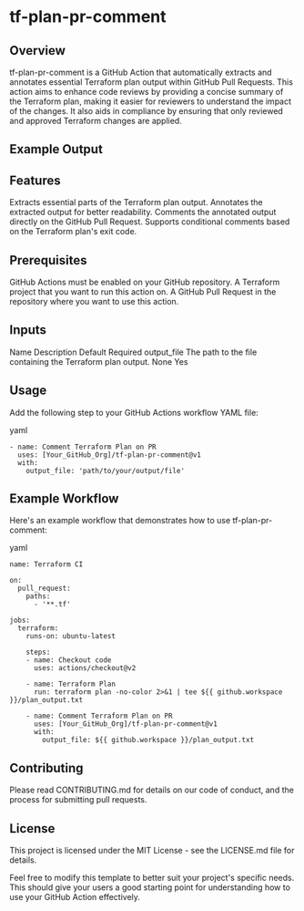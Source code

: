 # tf-plan-pr-comment

## Overview
tf-plan-pr-comment is a GitHub Action that automatically extracts and annotates essential Terraform plan output within GitHub Pull Requests. This action aims to enhance code reviews by providing a concise summary of the Terraform plan, making it easier for reviewers to understand the impact of the changes. It also aids in compliance by ensuring that only reviewed and approved Terraform changes are applied.

## Example Output


## Features
Extracts essential parts of the Terraform plan output.
Annotates the extracted output for better readability.
Comments the annotated output directly on the GitHub Pull Request.
Supports conditional comments based on the Terraform plan's exit code.

## Prerequisites
GitHub Actions must be enabled on your GitHub repository.
A Terraform project that you want to run this action on.
A GitHub Pull Request in the repository where you want to use this action.

## Inputs
Name	Description	Default	Required
output_file	The path to the file containing the Terraform plan output.	None	Yes

## Usage
Add the following step to your GitHub Actions workflow YAML file:

yaml
```
- name: Comment Terraform Plan on PR
  uses: [Your_GitHub_Org]/tf-plan-pr-comment@v1
  with:
    output_file: 'path/to/your/output/file'
```

## Example Workflow
Here's an example workflow that demonstrates how to use tf-plan-pr-comment:

yaml
```
name: Terraform CI

on:
  pull_request:
    paths:
      - '**.tf'

jobs:
  terraform:
    runs-on: ubuntu-latest

    steps:
    - name: Checkout code
      uses: actions/checkout@v2

    - name: Terraform Plan
      run: terraform plan -no-color 2>&1 | tee ${{ github.workspace }}/plan_output.txt

    - name: Comment Terraform Plan on PR
      uses: [Your_GitHub_Org]/tf-plan-pr-comment@v1
      with:
        output_file: ${{ github.workspace }}/plan_output.txt
```

## Contributing
Please read CONTRIBUTING.md for details on our code of conduct, and the process for submitting pull requests.

## License
This project is licensed under the MIT License - see the LICENSE.md file for details.

Feel free to modify this template to better suit your project's specific needs. This should give your users a good starting point for understanding how to use your GitHub Action effectively.